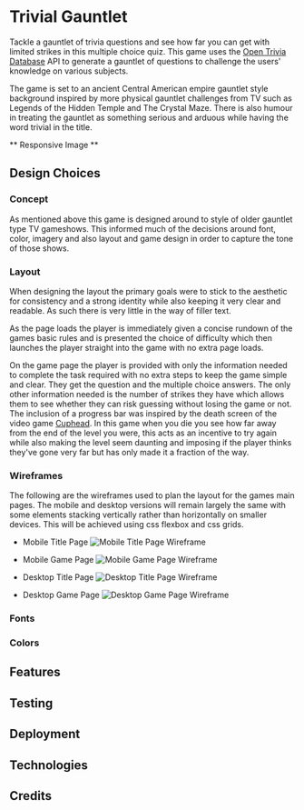 # Trivial Gauntlet #
Tackle a gauntlet of trivia questions and see how far you can get with limited strikes in this multiple choice quiz. This game uses the [Open Trivia Database](https://opentdb.com/) API to generate a gauntlet of questions to challenge the users' knowledge on various subjects. 

The game is set to an ancient Central American empire gauntlet style background inspired by more physical gauntlet challenges from TV such as Legends of the Hidden Temple and The Crystal Maze. There is also humour in treating the gauntlet as something serious and arduous while having the word trivial in the title.

** Responsive Image **

## Design Choices ##
### Concept ###
As mentioned above this game is designed around to style of older gauntlet type TV gameshows. This informed much of the decisions around font, color, imagery and also layout and game design in order to capture the tone of those shows.

### Layout ###
When designing the layout the primary goals were to stick to the aesthetic for consistency and a strong identity while also keeping it very clear and readable. As such there is very little in the way of filler text.

As the page loads the player is immediately given a concise rundown of the games basic rules and is presented the choice of difficulty which then launches the player straight into the game with no extra page loads.

On the game page the player is provided with only the information needed to complete the task required with no extra steps to keep the game simple and clear. They get the question and the multiple choice answers. The only other information needed is the number of strikes they have which allows them to see whether they can risk guessing without losing the game or not. The inclusion of a progress bar was inspired by the death screen of the video game [Cuphead](https://preview.redd.it/10d3dy3nj8801.png?width=640&crop=smart&auto=webp&s=6f2c6a7f461d41b401aaea2f5f860bf4353c9873). In this game when you die you see how far away from the end of the level you were, this acts as an incentive to try again while also making the level seem daunting and imposing if the player thinks they've gone very far but has only made it a fraction of the way.

### Wireframes ###
The following are the wireframes used to plan the layout for the games main pages. The mobile and desktop versions will remain largely the same with some elements stacking vertically rather than horizontally on smaller devices. This will be achieved using css flexbox and css grids.
- Mobile Title Page
![Mobile Title Page Wireframe](support-docs/wireframes/mobile-titlescreen-wireframe.png)

- Mobile Game Page
![Mobile Game Page Wireframe](support-docs/wireframes/mobile-gamescreen-wireframe.png)

- Desktop Title Page
![Desktop Title Page Wireframe](support-docs/wireframes/desktop-titlescreen-wireframe.png)

- Desktop Game Page
![Desktop Game Page Wireframe](support-docs/wireframes/desktop-gamescreen-wireframe.png)

### Fonts ###

### Colors ###

## Features ##


## Testing ##


## Deployment ##


## Technologies ##


## Credits ##